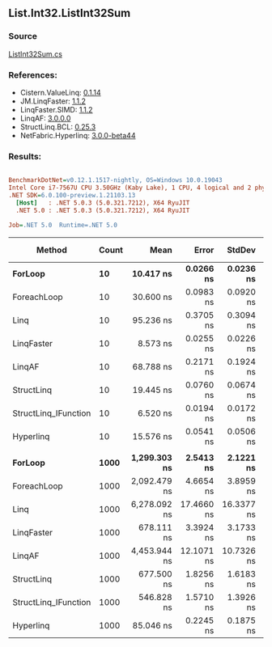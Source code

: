 ﻿## List.Int32.ListInt32Sum

### Source
[ListInt32Sum.cs](../LinqBenchmarks/List/Int32/ListInt32Sum.cs)

### References:
- Cistern.ValueLinq: [0.1.14](https://www.nuget.org/packages/Cistern.ValueLinq/0.1.14)
- JM.LinqFaster: [1.1.2](https://www.nuget.org/packages/JM.LinqFaster/1.1.2)
- LinqFaster.SIMD: [1.1.2](https://www.nuget.org/packages/LinqFaster.SIMD/1.0.3)
- LinqAF: [3.0.0.0](https://www.nuget.org/packages/LinqAF/3.0.0.0)
- StructLinq.BCL: [0.25.3](https://www.nuget.org/packages/StructLinq.BCL/0.25.3)
- NetFabric.Hyperlinq: [3.0.0-beta44](https://www.nuget.org/packages/NetFabric.Hyperlinq/3.0.0-beta44)

### Results:
``` ini

BenchmarkDotNet=v0.12.1.1517-nightly, OS=Windows 10.0.19043
Intel Core i7-7567U CPU 3.50GHz (Kaby Lake), 1 CPU, 4 logical and 2 physical cores
.NET SDK=6.0.100-preview.1.21103.13
  [Host]   : .NET 5.0.3 (5.0.321.7212), X64 RyuJIT
  .NET 5.0 : .NET 5.0.3 (5.0.321.7212), X64 RyuJIT

Job=.NET 5.0  Runtime=.NET 5.0  

```
|               Method | Count |         Mean |      Error |     StdDev | Ratio | RatioSD |  Gen 0 | Gen 1 | Gen 2 | Allocated |
|--------------------- |------ |-------------:|-----------:|-----------:|------:|--------:|-------:|------:|------:|----------:|
|              **ForLoop** |    **10** |    **10.417 ns** |  **0.0266 ns** |  **0.0236 ns** |  **1.00** |    **0.00** |      **-** |     **-** |     **-** |         **-** |
|          ForeachLoop |    10 |    30.600 ns |  0.0983 ns |  0.0920 ns |  2.94 |    0.01 |      - |     - |     - |         - |
|                 Linq |    10 |    95.236 ns |  0.3705 ns |  0.3094 ns |  9.14 |    0.04 | 0.0191 |     - |     - |      40 B |
|           LinqFaster |    10 |     8.573 ns |  0.0255 ns |  0.0226 ns |  0.82 |    0.00 |      - |     - |     - |         - |
|               LinqAF |    10 |    68.788 ns |  0.2171 ns |  0.1924 ns |  6.60 |    0.03 |      - |     - |     - |         - |
|           StructLinq |    10 |    19.445 ns |  0.0760 ns |  0.0674 ns |  1.87 |    0.01 | 0.0153 |     - |     - |      32 B |
| StructLinq_IFunction |    10 |     6.520 ns |  0.0194 ns |  0.0172 ns |  0.63 |    0.00 |      - |     - |     - |         - |
|            Hyperlinq |    10 |    15.576 ns |  0.0541 ns |  0.0506 ns |  1.50 |    0.01 |      - |     - |     - |         - |
|                      |       |              |            |            |       |         |        |       |       |           |
|              **ForLoop** |  **1000** | **1,299.303 ns** |  **2.5413 ns** |  **2.1221 ns** |  **1.00** |    **0.00** |      **-** |     **-** |     **-** |         **-** |
|          ForeachLoop |  1000 | 2,092.479 ns |  4.6654 ns |  3.8959 ns |  1.61 |    0.00 |      - |     - |     - |         - |
|                 Linq |  1000 | 6,278.092 ns | 17.4660 ns | 16.3377 ns |  4.83 |    0.02 | 0.0153 |     - |     - |      40 B |
|           LinqFaster |  1000 |   678.111 ns |  3.3924 ns |  3.1733 ns |  0.52 |    0.00 |      - |     - |     - |         - |
|               LinqAF |  1000 | 4,453.944 ns | 12.1071 ns | 10.7326 ns |  3.43 |    0.01 |      - |     - |     - |         - |
|           StructLinq |  1000 |   677.500 ns |  1.8256 ns |  1.6183 ns |  0.52 |    0.00 | 0.0153 |     - |     - |      32 B |
| StructLinq_IFunction |  1000 |   546.828 ns |  1.5710 ns |  1.3926 ns |  0.42 |    0.00 |      - |     - |     - |         - |
|            Hyperlinq |  1000 |    85.046 ns |  0.2245 ns |  0.1875 ns |  0.07 |    0.00 |      - |     - |     - |         - |
